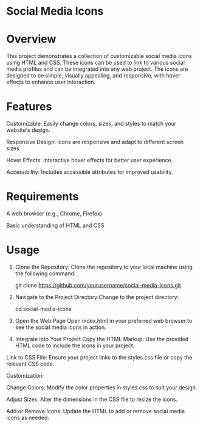 # Social Media Icons 
# Overview
This project demonstrates a collection of customizable social media icons using HTML and CSS. These icons can be used to link to various social media profiles and can be integrated into any web project. The icons are designed to be simple, visually appealing, and responsive, with hover effects to enhance user interaction.

# Features
Customizable: Easily change colors, sizes, and styles to match your website's design.

Responsive Design: Icons are responsive and adapt to different screen sizes.

Hover Effects: Interactive hover effects for better user experience.

Accessibility: Includes accessible attributes for improved usability.

# Requirements
A web browser (e.g., Chrome, Firefox)

Basic understanding of HTML and CSS

# Usage
1. Clone the Repository: Clone the repository to your local machine using the following command:

   git clone https://github.com/yourusername/social-media-icons.git
   
3. Navigate to the Project Directory:Change to the project directory:

   cd social-media-icons
3. Open the Web Page
Open index.html in your preferred web browser to see the social media icons in action.

4. Integrate into Your Project
Copy the HTML Markup: Use the provided HTML code to include the icons in your project.

Link to CSS File: Ensure your project links to the styles.css file or copy the relevant CSS code.

Customization:

Change Colors: Modify the color properties in styles.css to suit your design.

Adjust Sizes: Alter the dimensions in the CSS file to resize the icons.

Add or Remove Icons: Update the HTML to add or remove social media icons as needed.

